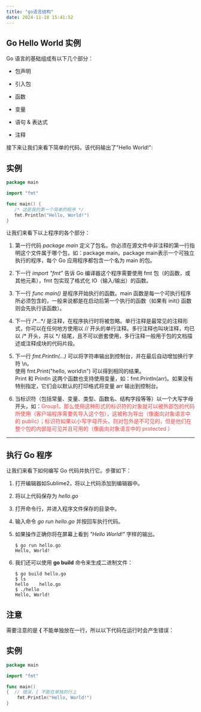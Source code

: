 ```yaml
---
title: "go语言结构"
date: 2024-11-18 15:41:52
---
```


## Go Hello World 实例

Go 语言的基础组成有以下几个部分：

- 包声明

- 引入包

- 函数

- 变量

- 语句 & 表达式

- 注释

接下来让我们来看下简单的代码，该代码输出了"Hello World!":

## 实例

``` go
package main

import "fmt"

func main() {
   /* 这是我的第一个简单的程序 */
   fmt.Println("Hello, World!")
}
```

让我们来看下以上程序的各个部分：

1.  第一行代码 *package main* 定义了包名。你必须在源文件中非注释的第一行指明这个文件属于哪个包，如：package main。package main表示一个可独立执行的程序，每个 Go 应用程序都包含一个名为 main 的包。

2.  下一行 *import "fmt"* 告诉 Go 编译器这个程序需要使用 fmt 包（的函数，或其他元素），fmt 包实现了格式化 IO（输入/输出）的函数。

3.  下一行 *func main()* 是程序开始执行的函数。main 函数是每一个可执行程序所必须包含的，一般来说都是在启动后第一个执行的函数（如果有 init() 函数则会先执行该函数）。

4.  下一行 /\*...\*/ 是注释，在程序执行时将被忽略。单行注释是最常见的注释形式，你可以在任何地方使用以 // 开头的单行注释。多行注释也叫块注释，均已以 /\* 开头，并以 \*/ 结尾，且不可以嵌套使用，多行注释一般用于包的文档描述或注释成块的代码片段。

5.  下一行 *fmt.Println(...)* 可以将字符串输出到控制台，并在最后自动增加换行字符 \n。  
    使用 fmt.Print("hello, world\n") 可以得到相同的结果。  
    Print 和 Println 这两个函数也支持使用变量，如：fmt.Println(arr)。如果没有特别指定，它们会以默认的打印格式将变量 arr 输出到控制台。

6.  当标识符（包括常量、变量、类型、函数名、结构字段等等）以一个大写字母开头，如：<span color="#ef4444" style="color: #ef4444">Group1，那么使用这种形式的标识符的对象就可以被外部包的代码所使用（客户端程序需要先导入这个包），这被称为导出（像面向对象语言中的 public）；标识符如果以小写字母开头，则对包外是不可见的，但是他们在整个包的内部是可见并且可用的（像面向对象语言中的 protected ）</span>

------------------------------------------------------------------------

## 执行 Go 程序

让我们来看下如何编写 Go 代码并执行它。步骤如下：

1.  打开编辑器如Sublime2，将以上代码添加到编辑器中。

2.  将以上代码保存为 *hello.go*

3.  打开命令行，并进入程序文件保存的目录中。

4.  输入命令 *go run hello.go* 并按回车执行代码。

5.  如果操作正确你将在屏幕上看到 *"Hello World!"* 字样的输出。

        $ go run hello.go
        Hello, World!

6.  我们还可以使用 **<span color="" fontsize="">go build</span>** 命令来生成二进制文件：

        $ go build hello.go 
        $ ls
        hello    hello.go
        $ ./hello 
        Hello, World!

## **注意**

需要注意的是 **<span color="" fontsize="">{</span>** 不能单独放在一行，所以以下代码在运行时会产生错误：

## 实例

``` go
package main

import "fmt"

func main()  
{  // 错误，{ 不能在单独的行上
    fmt.Println("Hello, World!")
}
```
